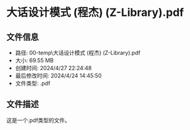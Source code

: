 ﻿# 大话设计模式 (程杰) (Z-Library).pdf

## 文件信息
- 路径: 00-temp\大话设计模式 (程杰) (Z-Library).pdf
- 大小: 69.55 MB
- 创建时间: 2024/4/27 22:24:48
- 最后修改时间: 2024/4/24 14:45:50
- 文件类型: .pdf

## 文件描述
这是一个.pdf类型的文件。


